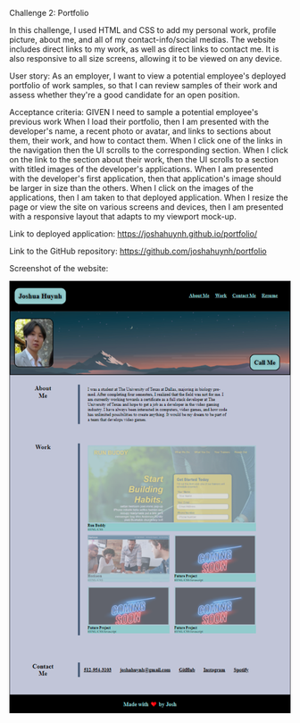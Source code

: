 Challenge 2: Portfolio

In this challenge, I used HTML and CSS to add my personal work, profile picture, about me, and all of my contact-info/social medias.
The website includes direct links to my work, as well as direct links to contact me.
It is also responsive to all size screens, allowing it to be viewed on any device.

User story: As an employer, I want to view a potential employee's deployed portfolio of work samples,
so that I can review samples of their work and assess whether they're a good candidate for an open position.

Acceptance criteria: GIVEN I need to sample a potential employee's previous work
When I load their portfolio, then I am presented with the developer's name, a recent photo or avatar, and links to sections about them, their work, and how to contact them.
When I click one of the links in the navigation then the UI scrolls to the corresponding section.
When I click on the link to the section about their work, then the UI scrolls to a section with titled images of the developer's applications.
When I am presented with the developer's first application, then that application's image should be larger in size than the others.
When I click on the images of the applications, then I am taken to that deployed application.
When I resize the page or view the site on various screens and devices, then I am presented with a responsive layout that adapts to my viewport mock-up.

Link to deployed application: https://joshahuynh.github.io/portfolio/

Link to the GitHub repository: https://github.com/joshahuynh/portfolio

Screenshot of the website:

![](assets/images/portfolio%20ss.PNG)
